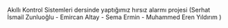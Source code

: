 Akıllı Kontrol Sistemleri dersinde yaptığımız hırsız alarmı projesi (Serhat İsmail Zunluoğlu - Emircan Altay - Sema Ermin - Muhammed Eren Yıldırım )
